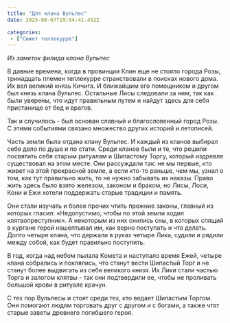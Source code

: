 ```yaml
---
title: "Для клана Вульпес"
date: 2025-08-07T19:54:41.452Z

categories:
 - ["Сюжет теллекурре"]
---
```


*Из заметок филида клана Вульпес*

В давние времена, когда в провинции Клин еще не стояло города Розы,
тринадцать племен теллекурре странствовали в поисках нового дома. Их вел
великий князь Кичига. И ближайшим его помощником и другом был князь
клана Вульпес. Остальные Лисы следовали за ним, так как были уверены,
что идут правильным путем и найдут здесь для себя пристанище от бед и
врагов.

Так и случилось - был основан славный и благословенный город Розы. С
этими событиями связано множество других историй и летописей.

Часть земли была отдана клану Вульпес. И каждый из кланов выбирал себе
дело по душе и по стати. Среди кланов были и те, что решили посвятить
себя старым ритуалам и Шипастому Торгу, который издревле существовал на
этом месте. Они рассуждали так: не мы первые, кто живет на этой
прекрасной земле, а если кто-то раньше, чем мы, узнал о том, как тут
правильно жить, то не нужно забывать их наказы. Право жить здесь было
взято железом, законом и браком, но Лисы, Лоси, Кони и Ежи хотели
поддержать старые традиции и память.

Они стали изучать и более прочих чтить прежние законы, главный из
которых гласил: «Недопустимо, чтобы по этой земли ходил
клятвопреступник». А некоторым из них снились сны, в которых спящий в
кургане герой нашептывал им, как верно поступать и что делать.  
Долго четыре клана, что держали в руках четыре Лика, судили и рядили
между собой, как будет правильно поступить.

В год, когда над небом пылала Комета и наступало время Ежей, четыре
клана собрались и поклялись, что станут вести Шипастый Торг и не станут
более выдвигать из себя великого князя. Их Лики стали частью Торга и
залогом клятвы - так они подтвердили ее, чтобы не проливать большой
крови в ритуале крачун.

С тех пор Вульпесы и стоят среди тех, кто ведает Шипастым Торгом. Они
помогают людям торговать друг с другом и с богами, а также чтят старые
заветы древнего погибшего героя.
